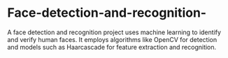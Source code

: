 # Face-detection-and-recognition-
A face detection and recognition project uses machine learning to identify and verify human faces. It employs algorithms like OpenCV for detection and models such as Haarcascade for feature extraction and recognition.

